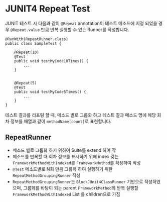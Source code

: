 # JUNIT4 Repeat Test

JUNIT 테스트 시 다음과 같이 `@Repeat` annotation이 테스트 메소드에 지정 되었을 경우 `@Repeat.value` 만큼 반복 실행할 수 있는 Runner를 작성합니다. 

```
@RunWith(RepeatRunner.class)
public class SampleTest {
	
	@Repeat(10)
	@Test
	public void testMyCode10Times() {
		...
	}
	
	
	@Repeat(5)
	@Test
	public void testMyCode5Times() {
		...
	}
}
```

테스트 결과를 리포팅 할 때, 메소드 별로 그룹화 하고 테스트 결과 메소드 명에 해당 회차 정보를 배열과 같이 `methodName[count]`로 표현합니다.


## RepeatRunner
- 메소드 별로 그룹화 하기 위하여 Suite를 extend 하여 작
- 메소드를 반복할 때 회차 정보를 표시하기 위해 index 갖는 `FrameworkMethodWithIndexed`를 `FrameworkMethod`를 확장하여 작성
- `@Test` 메소드별로 N회 만큼 그룹하 하여 실행하기 위한 `RepeatMethodGroupingRunner` 작성
- `RepeatMethodGroupingRunner`는 `BlockJUnit4ClassRunner` 기반으로 작성하였으며, 그룹화를 바탕이 되는 parent `FrameworkMethod`와 반복 실행할 `FrameworkMethodWithIndexed` List 를 children으로 가짐 
